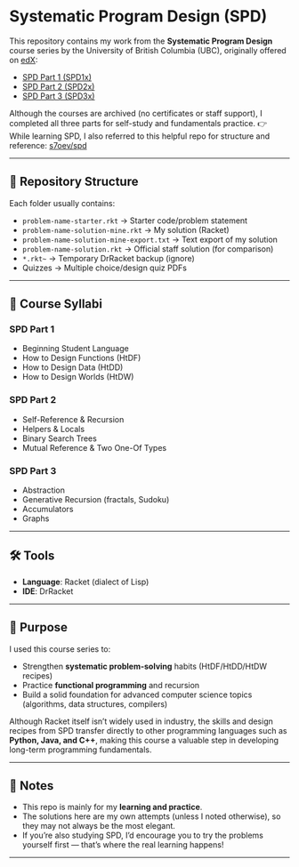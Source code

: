 # Systematic Program Design (SPD)

This repository contains my work from the **Systematic Program Design** course series by the University of British Columbia (UBC), originally offered on [edX](https://learning.edx.org/):

- [SPD Part 1 (SPD1x)](https://learning.edx.org/course/course-v1:UBCx+SPD1x+2T2015/home)  
- [SPD Part 2 (SPD2x)](https://learning.edx.org/course/course-v1:UBCx+SPD2x+2T2015/home)  
- [SPD Part 3 (SPD3x)](https://learning.edx.org/course/course-v1:UBCx+SPD3x+3T2015/home)
  
Although the courses are archived (no certificates or staff support), I completed all three parts for self-study and fundamentals practice.
👉 While learning SPD, I also referred to this helpful repo for structure and reference: [s7oev/spd](https://github.com/s7oev/spd)

---

## 📂 Repository Structure
Each folder usually contains:
- `problem-name-starter.rkt` → Starter code/problem statement  
- `problem-name-solution-mine.rkt` → My solution (Racket)  
- `problem-name-solution-mine-export.txt` → Text export of my solution  
- `problem-name-solution.rkt` → Official staff solution (for comparison)  
- `*.rkt~` → Temporary DrRacket backup (ignore)  
- Quizzes → Multiple choice/design quiz PDFs  

---

## 📑 Course Syllabi

### SPD Part 1
- Beginning Student Language  
- How to Design Functions (HtDF)  
- How to Design Data (HtDD)  
- How to Design Worlds (HtDW)  

### SPD Part 2
- Self-Reference & Recursion  
- Helpers & Locals  
- Binary Search Trees  
- Mutual Reference & Two One-Of Types  

### SPD Part 3
- Abstraction  
- Generative Recursion (fractals, Sudoku)  
- Accumulators  
- Graphs  

---

## 🛠️ Tools
- **Language**: Racket (dialect of Lisp)  
- **IDE**: DrRacket  

---

## 🎯 Purpose
I used this course series to:
- Strengthen **systematic problem-solving** habits (HtDF/HtDD/HtDW recipes)  
- Practice **functional programming** and recursion  
- Build a solid foundation for advanced computer science topics (algorithms, data structures, compilers)  

Although Racket itself isn’t widely used in industry, the skills and design recipes from SPD transfer directly to other programming languages such as **Python, Java, and C++**, making this course a valuable step in developing long-term programming fundamentals.

---

## 📌 Notes
- This repo is mainly for my **learning and practice**.  
- The solutions here are my own attempts (unless I noted otherwise), so they may not always be the most elegant.  
- If you’re also studying SPD, I’d encourage you to try the problems yourself first — that’s where the real learning happens!  

---




